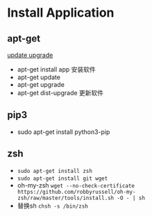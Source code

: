 # Install Application

## apt-get

[update upgrade](https://www.zhihu.com/question/21732981/answer/19143492)

- apt-get install app 安装软件
- apt-get update
- apt-get upgrade
- apt-get dist-upgrade 更新软件

## pip3

- sudo apt-get install python3-pip

## zsh

- `sudo apt-get install zsh`
- `sudo apt-get install git wget`
- oh-my-zsh `wget --no-check-certificate https://github.com/robbyrussell/oh-my-zsh/raw/master/tools/install.sh -O - | sh`
- 替换sh `chsh -s /bin/zsh`
